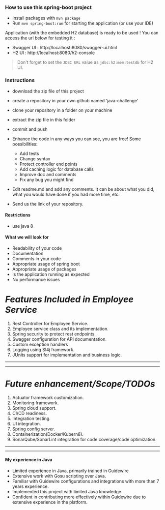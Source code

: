 ### How to use this spring-boot project

- Install packages with `mvn package`
- Run `mvn spring-boot:run` for starting the application (or use your IDE)

Application (with the embedded H2 database) is ready to be used ! You can access the url below for testing it :

- Swagger UI : http://localhost:8080/swagger-ui.html
- H2 UI : http://localhost:8080/h2-console

> Don't forget to set the `JDBC URL` value as `jdbc:h2:mem:testdb` for H2 UI.



### Instructions

- download the zip file of this project
- create a repository in your own github named 'java-challenge'
- clone your repository in a folder on your machine
- extract the zip file in this folder
- commit and push

- Enhance the code in any ways you can see, you are free! Some possibilities:
  - Add tests
  - Change syntax
  - Protect controller end points
  - Add caching logic for database calls
  - Improve doc and comments
  - Fix any bug you might find
- Edit readme.md and add any comments. It can be about what you did, what you would have done if you had more time, etc.
- Send us the link of your repository.

#### Restrictions
- use java 8


#### What we will look for
- Readability of your code
- Documentation
- Comments in your code 
- Appropriate usage of spring boot
- Appropriate usage of packages
- Is the application running as expected
- No performance issues



# *Features Included in Employee Service*

1.  Rest Controller for Employee Service.
2.  Employee service class and its implementation.
3.  Spring security to protect rest endpoints.
4.  Swagger configuration for API documentation.
5.  Custom exception handlers
6.  Logging using Sl4j framework.
7. JUnits support for implementation and business logic.

----------------------------------------------------------------------------
----------------------------------------------------------------------------

# _Future enhancement/Scope/TODOs_

1. Actuator framework customization.
2. Monitoring framework.
3. Spring cloud support.
4. CI/CD readiness.
5. Integration testing.
6. UI integration.
7. Spring config server.
8. Containerization(Docker/Kubern8).
9. SonarQube/SonarLint integration for code coverage/code optimization.

----------------------------------------------------------------------------
----------------------------------------------------------------------------

#### My experience in Java

- Limited experience in Java, primarily trained in Guidewire
- Extensive work with Gosu scripting over Java.
- Familiar with Guidewire configurations and integrations with more than 7 years experience.
- Implemented this project with limited Java knowledge.
- Confident in contributing more effectively within Guidewire due to extensive experience in the platform.
